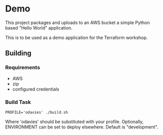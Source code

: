 # Demo

This project packages and uploads to an AWS bucket a simple Python based 
"Hello World" application.

This is to be used as a demo application for the Terraform workshop.

## Building

### Requirements

- AWS
- zip
- configured credentials

### Build Task

```
PROFILE='odavies' ./build.sh
```
Where 'odavies' should be substituted with your profile.
Optionally, ENVIRONMENT can be set to deploy elsewhere. Default is "development".
